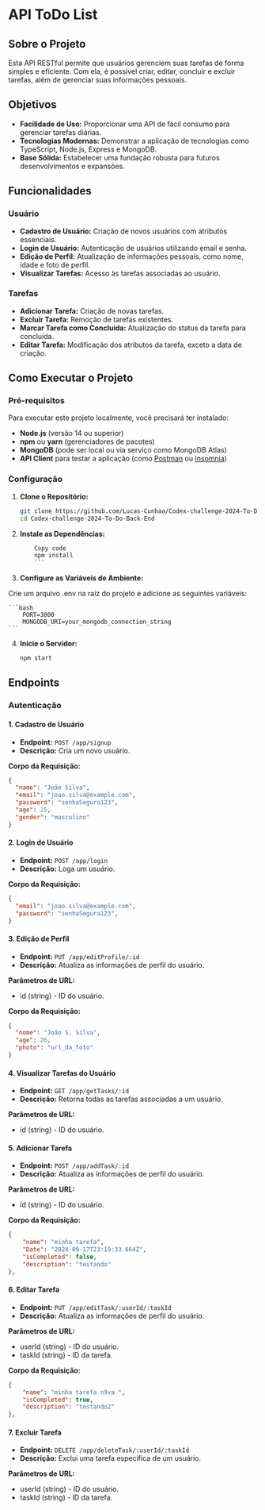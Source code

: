 # API ToDo List

## Sobre o Projeto

Esta API RESTful permite que usuários gerenciem suas tarefas de forma simples e eficiente. Com ela, é possível criar, editar, concluir e excluir tarefas, além de gerenciar suas informações pessoais.

## Objetivos

- **Facilidade de Uso:** Proporcionar uma API de fácil consumo para gerenciar tarefas diárias.
- **Tecnologias Modernas:** Demonstrar a aplicação de tecnologias como TypeScript, Node.js, Express e MongoDB.
- **Base Sólida:** Estabelecer uma fundação robusta para futuros desenvolvimentos e expansões.

## Funcionalidades

### Usuário

- **Cadastro de Usuário:** Criação de novos usuários com atributos essenciais.
- **Login de Usuário:** Autenticação de usuários utilizando email e senha.
- **Edição de Perfil:** Atualização de informações pessoais, como nome, idade e foto de perfil.
- **Visualizar Tarefas:** Acesso às tarefas associadas ao usuário.

### Tarefas

- **Adicionar Tarefa:** Criação de novas tarefas.
- **Excluir Tarefa:** Remoção de tarefas existentes.
- **Marcar Tarefa como Concluída:** Atualização do status da tarefa para concluída.
- **Editar Tarefa:** Modificação dos atributos da tarefa, exceto a data de criação.

## Como Executar o Projeto

### Pré-requisitos

Para executar este projeto localmente, você precisará ter instalado:

- **Node.js** (versão 14 ou superior)
- **npm** ou **yarn** (gerenciadores de pacotes)
- **MongoDB** (pode ser local ou via serviço como MongoDB Atlas)
- **API Client** para testar a aplicação (como [Postman](https://www.postman.com/) ou [Insomnia](https://insomnia.rest/))

### Configuração

1. **Clone o Repositório:**

   ```bash
   git clone https://github.com/Lucas-Cunhaa/Codex-challenge-2024-To-Do-Back-End.git
   cd Codex-challenge-2024-To-Do-Back-End

2. **Instale as Dependências:**

    ```bash
        Copy code
        npm install
        ```
3. **Configure as Variáveis de Ambiente:**

Crie um arquivo .env na raiz do projeto e adicione as seguintes variáveis:

    ```bash
        PORT=3000
        MONGODB_URI=your_mongodb_connection_string
    ```
 4. **Inicie o Servidor:**

    ```bash
    npm start
    ```

## Endpoints

### Autenticação

#### 1. Cadastro de Usuário
- **Endpoint:** `POST /app/signup`
- **Descrição:** Cria um novo usuário.

**Corpo da Requisição:**

```json
{
  "name": "João Silva",
  "email": "joao.silva@example.com",
  "password": "senhaSegura123",
  "age": 25,
  "gender": "masculino"
}
```
#### 2. Login de Usuário
- **Endpoint:** `POST /app/login`
- **Descrição:** Loga um usuário.

**Corpo da Requisição:**

```json
{
  "email": "joao.silva@example.com",
  "password": "senhaSegura123",
}
```
#### 3. Edição de Perfil
- **Endpoint:** `PUT /app/editProfile/:id`
- **Descrição:** Atualiza as informações de perfil do usuário.

**Parâmetros de URL:**
- id (string) - ID do usuário.

**Corpo da Requisição:**

```json
{
  "nome": "João S. Silva",
  "age": 26,
  "photo": "url_da_foto"
}

```
#### 4. Visualizar Tarefas do Usuário
- **Endpoint:** `GET /app/getTasks/:id`
- **Descrição:** Retorna todas as tarefas associadas a um usuário.

**Parâmetros de URL:**
- id (string) - ID do usuário.

#### 5. Adicionar Tarefa
- **Endpoint:** `POST /app/addTask/:id`
- **Descrição:** Atualiza as informações de perfil do usuário.

**Parâmetros de URL:**
- id (string) - ID do usuário.

**Corpo da Requisição:**

```json
{
    "name": "minha tarefa",
	"Date": "2024-09-17T23:19:33.664Z",
	"isCompleted": false,
	"description": "testando"
},

```

#### 6. Editar Tarefa
- **Endpoint:** `PUT /app/editTask/:userId/:taskId`
- **Descrição:** Atualiza as informações de perfil do usuário.

**Parâmetros de URL:**
- userId (string) - ID do usuário.
- taskId (string) - ID da tarefa.

**Corpo da Requisição:**

```json
{
    "name": "minha tarefa n9va ",
	"isCompleted": true,
	"description": "testando2"
},

```

#### 7. Excluir Tarefa
- **Endpoint:** `DELETE /app/deleteTask/:userId/:taskId`
- **Descrição:** Exclui uma tarefa específica de um usuário.

**Parâmetros de URL:**
- userId (string) - ID do usuário.
- taskId (string) - ID da tarefa.
